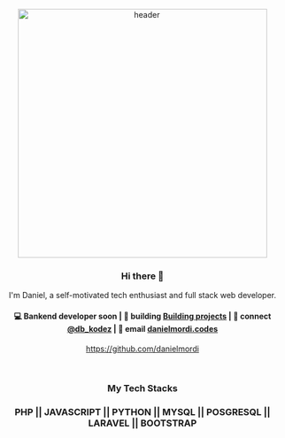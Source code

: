 <p align="center">
<img src="https://appachhi.com/blog/wp-content/uploads/2018/03/thumb-1920-587777.png" alt="header" height="450" style="max-width:100%;">
</p>

<h3 align="center"> Hi there 👋</h3>

<p align="center">
I'm Daniel, a self-motivated tech enthusiast and full stack web developer.
</p>

<h4 align="center">
💻 Bankend developer soon | 🌱 building <a href="https://github.com/danielmordi">Building projects</a> | 💬 connect <a href="https://twitter.com/db_kodez">@db_kodez</a> | 📧 email <a href="mailto:danielmordi.codes@gmail.com">danielmordi.codes</a>
</h4>
<p  align="center">
<a href="https://github.com/danielmordi">https://github.com/danielmordi</a>
</p>

<br/>
<h3 align="center">
My Tech Stacks
</h3>

<h3 align="center">
PHP || JAVASCRIPT || PYTHON || MYSQL || POSGRESQL || LARAVEL || BOOTSTRAP 
</h3>

